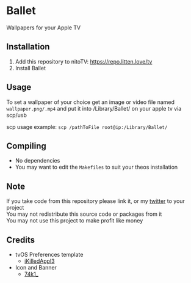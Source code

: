 # Ballet
Wallpapers for your Apple TV

## Installation
1. Add this repository to nitoTV: https://repo.litten.love/tv
2. Install Ballet

## Usage
To set a wallpaper of your choice get an image or video file named `wallpaper.png/.mp4` and put it into /Library/Ballet/ on your apple tv via scp/usb

scp usage example:
`scp /pathToFile root@ip:/Library/Ballet/`

## Compiling
  - No dependencies
  - You may want to edit the `Makefiles` to suit your theos installation

## Note
If you take code from this repository please link it, or my [twitter](https://twitter.com/schneelittchen) to your project  
You may not redistribute this source code or packages from it  
You may not use this project to make profit like money

## Credits
  - tvOS Preferences template
    - [iKilledAppl3](https://twitter.com/iKilledAppl3)
  - Icon and Banner
    - [74k1_](https://twitter.com/74k1_)